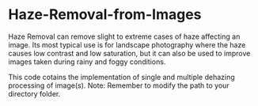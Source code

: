 # Haze-Removal-from-Images
Haze Removal can remove slight to extreme cases of haze affecting an image. Its most typical use is for landscape photography where the haze causes low contrast and low saturation, but it can also be used to improve images taken during rainy and foggy conditions.

This code cotains the implementation of single and multiple dehazing processing of image(s). 
Note: Remember to modify the path to your directory folder.
